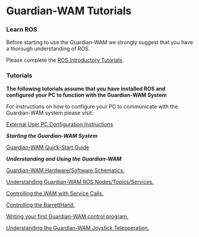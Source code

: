 # Guardian-WAM Tutorials #

### Learn ROS ###
Before starting to use the Guardian-WAM we strongly suggest that you have a thorough understanding of ROS.

Please complete the [ROS Introductory Tutorials](http://www.ros.org/wiki/ROS/Tutorials).

### Tutorials ###

**The following tutorials assume that you have installed ROS and configured your PC to function with the Guardian-WAM System**

For instructions on how to configure your PC to communicate with the Guardian-WAM system please visit:

[External User PC Configuration Instructions](http://code.google.com/p/gwam-ros-pkg/wiki/InitialSetupInstructionsOffboardPC)

_**Starting the Guardian-WAM System**_

[Guardian-WAM Quick-Start Guide](http://code.google.com/p/gwam-ros-pkg/wiki/GWAMTutorialsGWAMQuickStart)


**_Understanding and Using the Guardian-WAM_**

[Guardian-WAM Hardware/Software Schematics.](http://code.google.com/p/gwam-ros-pkg/wiki/GWAMTutorialsNodeBlockDiagram)

[Understanding Guardian-WAM ROS Nodes/Topics/Services.](http://code.google.com/p/gwam-ros-pkg/wiki/GWAMTutorialsUnderstandingGWAMNodes)

[Controlling the WAM with Service Calls.](http://code.google.com/p/gwam-ros-pkg/wiki/GWAMTutorialsWAMServiceCntrl)

[Controlling the BarrettHand.](http://code.google.com/p/gwam-ros-pkg/wiki/GWAMTutorialsBHANDCntrl)

[Writing your first Guardian-WAM control program.](http://code.google.com/p/gwam-ros-pkg/wiki/GWAMTutorialsFirstGWAMProgram)

[Understanding the Guardian-WAM Joystick Teleoperation.](http://code.google.com/p/gwam-ros-pkg/wiki/GWAMTutorialsGWAMJoystickTeleop)